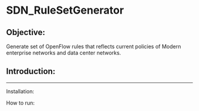 # SDN_RuleSetGenerator

## Objective:
Generate set of OpenFlow rules that reflects current policies of Modern enterprise networks and data center networks.

## Introduction:
----------------


Installation:

How to run:
